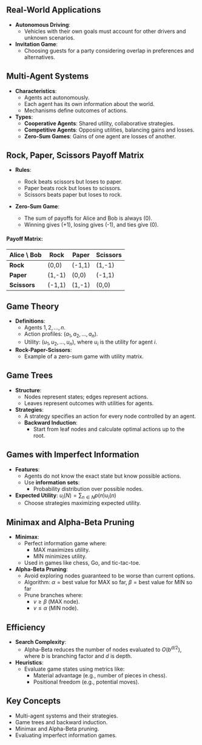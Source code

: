 ## Real-World Applications

- **Autonomous Driving**:
    - Vehicles with their own goals must account for other drivers and unknown scenarios.
- **Invitation Game**:
    - Choosing guests for a party considering overlap in preferences and alternatives.

## Multi-Agent Systems

- **Characteristics**:
    - Agents act autonomously.
    - Each agent has its own information about the world.
    - Mechanisms define outcomes of actions.
- **Types**:
    - **Cooperative Agents**: Shared utility, collaborative strategies.
    - **Competitive Agents**: Opposing utilities, balancing gains and losses.
    - **Zero-Sum Games**: Gains of one agent are losses of another.



## Rock, Paper, Scissors Payoff Matrix
- **Rules**:
  - Rock beats scissors but loses to paper.
  - Paper beats rock but loses to scissors.
  - Scissors beats paper but loses to rock.

- **Zero-Sum Game**:
  - The sum of payoffs for Alice and Bob is always \(0\).
  - Winning gives \(+1\), losing gives \(-1\), and ties give \(0\).

#### Payoff Matrix:
| **Alice \ Bob** | **Rock**    | **Paper**   | **Scissors** |
|------------------|-------------|-------------|--------------|
| **Rock**         | \(0,0\)    | \(-1,1\)    | \(1,-1\)     |
| **Paper**        | \(1,-1\)   | \(0,0\)     | \(-1,1\)     |
| **Scissors**     | \(-1,1\)   | \(1,-1\)    | \(0,0\)      |

## Game Theory

- **Definitions**:
    - Agents $1, 2, \ldots, n$.
    - Action profiles: $(a_1, a_2, \ldots, a_n)$.
    - Utility: $(u_1, u_2, \ldots, u_n)$, where $u_i$ is the utility for agent $i$.
- **Rock-Paper-Scissors**:
    - Example of a zero-sum game with utility matrix.

## Game Trees

- **Structure**:
    - Nodes represent states; edges represent actions.
    - Leaves represent outcomes with utilities for agents.
- **Strategies**:
    - A strategy specifies an action for every node controlled by an agent.
    - **Backward Induction**:
        - Start from leaf nodes and calculate optimal actions up to the root.

## Games with Imperfect Information

- **Features**:
    - Agents do not know the exact state but know possible actions.
    - Use **information sets**:
        - Probability distribution over possible nodes.
- **Expected Utility**: $u_i(N) = \sum_{n \in N} p(n) u_i(n)$
    - Choose strategies maximizing expected utility.

## Minimax and Alpha-Beta Pruning

- **Minimax**:
    - Perfect information game where:
        - MAX maximizes utility.
        - MIN minimizes utility.
    - Used in games like chess, Go, and tic-tac-toe.
- **Alpha-Beta Pruning**:
    - Avoid exploring nodes guaranteed to be worse than current options.
    - Algorithm: $\alpha = \text{best value for MAX so far}, \; \beta = \text{best value for MIN so far}$
    - Prune branches where:
        - $v \geq \beta$ (MAX node).
        - $v \leq \alpha$ (MIN node).

## Efficiency

- **Search Complexity**:
    - Alpha-Beta reduces the number of nodes evaluated to $O(b^{d/2})$, where $b$ is branching factor and $d$ is depth.
- **Heuristics**:
    - Evaluate game states using metrics like:
        - Material advantage (e.g., number of pieces in chess).
        - Positional freedom (e.g., potential moves).

## Key Concepts

- Multi-agent systems and their strategies.
- Game trees and backward induction.
- Minimax and Alpha-Beta pruning.
- Evaluating imperfect information games.
